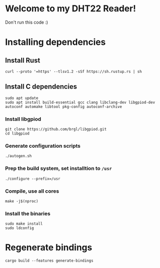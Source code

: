 # Welcome to my DHT22 Reader!
Don't run this code :)

# Installing dependencies

## Install Rust

```
curl --proto '=https' --tlsv1.2 -sSf https://sh.rustup.rs | sh
```

## Install C dependencies 

```
sudo apt update
sudo apt install build-essential gcc clang libclang-dev libgpiod-dev autoconf automake libtool pkg-config autoconf-archive
```

### Install libgpiod

```
git clone https://github.com/brgl/libgpiod.git
cd libgpiod
```

### Generate configuration scripts 

```
./autogen.sh
```

### Prep the build system, set installtion to `/usr`

```
./configure --prefix=/usr
```

### Compile, use all cores

```
make -j$(nproc)
```

### Install the binaries

```
sudo make install
sudo ldconfig
```

# Regenerate bindings

```
cargo build --features generate-bindings
```
